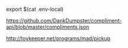 export $(cat .env-local)

https://github.com/DankDumpster/compliment-api/blob/master/compliments.json

http://toykeeper.net/programs/mad/pickup
